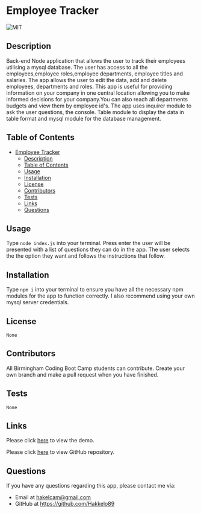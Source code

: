 # Employee Tracker

![MIT](https://img.shields.io/badge/license-MIT-green)

## Description

Back-end Node application that allows the user to track their employees utilising a mysql database. The user has access to all the employees,employee roles,employee departments, employee titles and salaries. The app allows the user to edit the data, add and delete employees, departments and roles. This app is useful for providing information on your company in one central location allowing you to make informed decisions for your company.You can also reach all departments budgets and view them by employee id's. The app uses inquirer module to ask the user questions, the console. Table module to display the data in table format and mysql module for the database management.

## Table of Contents

- [Employee Tracker](#employee-tracker)
  - [Description](#description)
  - [Table of Contents](#table-of-contents)
  - [Usage](#usage)
  - [Installation](#installation)
  - [License](#license)
  - [Contributors](#contributors)
  - [Tests](#tests)
  - [Links](#links)
  - [Questions](#questions)

## Usage

Type `node index.js` into your terminal. Press enter the user will be presented with a list of questions they can do in the app. The user selects the the option they want and follows the instructions that follow.

## Installation

Type `npm i` into your terminal to ensure you have all the necessary npm modules for the app to function correctly. I also recommend using your own mysql server credentials.

## License

    None

## Contributors

All Birmingham Coding Boot Camp students can contribute. Create your own branch and make a pull request when you have finished.

## Tests

    None

## Links

Please click [here](https://drive.google.com/file/d/15_e1U-DMSus4CIPYT5yTomv0k1UjuLeh/view) to view the demo.

Please click [here](https://github.com/Hakkelo89/Employee_Tracker) to view GitHub repository.

## Questions

If you have any questions regarding this app, please contact me via:

- Email at hakelcam@gmail.com
- GitHub at <https://github.com/Hakkelo89>
